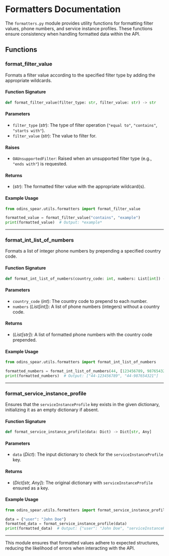 # Formatters Documentation

The `formatters.py` module provides utility functions for formatting filter values, phone numbers, and service instance profiles. These functions ensure consistency when handling formatted data within the API.

## **Functions**

### **format_filter_value**
Formats a filter value according to the specified filter type by adding the appropriate wildcards.

#### **Function Signature**
```python
def format_filter_value(filter_type: str, filter_value: str) -> str
```

#### **Parameters**
- `filter_type` (*str*): The type of filter operation (`"equal to"`, `"contains"`, `"starts with"`).
- `filter_value` (*str*): The value to filter for.

#### **Raises**
- `OAUnsupportedFilter`: Raised when an unsupported filter type (e.g., `"ends with"`) is requested.

#### **Returns**
- (*str*): The formatted filter value with the appropriate wildcard(s).

#### **Example Usage**
```python
from odins_spear.utils.formatters import format_filter_value

formatted_value = format_filter_value("contains", "example")
print(formatted_value)  # Output: *example*
```

---

### **format_int_list_of_numbers**
Formats a list of integer phone numbers by prepending a specified country code.

#### **Function Signature**
```python
def format_int_list_of_numbers(country_code: int, numbers: List[int]) -> List[str]
```

#### **Parameters**
- `country_code` (*int*): The country code to prepend to each number.
- `numbers` (*List[int]*): A list of phone numbers (integers) without a country code.

#### **Returns**
- (*List[str]*): A list of formatted phone numbers with the country code prepended.

#### **Example Usage**
```python
from odins_spear.utils.formatters import format_int_list_of_numbers

formatted_numbers = format_int_list_of_numbers(44, [123456789, 987654321])
print(formatted_numbers)  # Output: ["44-123456789", "44-987654321"]
```

---

### **format_service_instance_profile**
Ensures that the `serviceInstanceProfile` key exists in the given dictionary, initializing it as an empty dictionary if absent.

#### **Function Signature**
```python
def format_service_instance_profile(data: Dict) -> Dict[str, Any]
```

#### **Parameters**
- `data` (*Dict*): The input dictionary to check for the `serviceInstanceProfile` key.

#### **Returns**
- (*Dict[str, Any]*): The original dictionary with `serviceInstanceProfile` ensured as a key.

#### **Example Usage**
```python
from odins_spear.utils.formatters import format_service_instance_profile

data = {"user": "John Doe"}
formatted_data = format_service_instance_profile(data)
print(formatted_data)  # Output: {"user": "John Doe", "serviceInstanceProfile": {}}
```

---

This module ensures that formatted values adhere to expected structures, reducing the likelihood of errors when interacting with the API.

